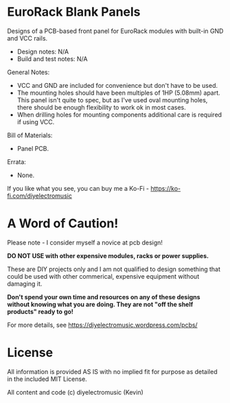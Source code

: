 # EuroRack Blank Panels

Designs of a PCB-based front panel for EuroRack modules with built-in GND and VCC rails.

- Design notes: N/A
- Build and test notes: N/A

General Notes:
- VCC and GND are included for convenience but don't have to be used.
- The mounting holes should have been multiples of 1HP (5.08mm) apart.  This panel isn't quite to spec, but as I've used oval mounting holes, there should be enough flexibility to work ok in most cases.
- When drilling holes for mounting components additional care is required if using VCC.

Bill of Materials:
- Panel PCB.

Errata:
- None.

If you like what you see, you can buy me a Ko-Fi - https://ko-fi.com/diyelectromusic

#  A Word of Caution!

Please note - I consider myself a novice at pcb design!

**DO NOT USE with other expensive modules, racks or power supplies.**

These are DIY projects only and I am not qualified to design something that could be used with other commerical, expensive equipment without damaging it.

**Don't spend your own time and resources on any of these designs without knowing what you are doing.  They are not "off the shelf products" ready to go!**

For more details, see https://diyelectromusic.wordpress.com/pcbs/

# License

All information is provided AS IS with no implied fit for purpose as detailed in the included MIT License.

All content and code (c) diyelectromusic (Kevin)
